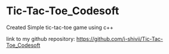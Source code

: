 # Tic-Tac-Toe_Codesoft
Created Simple tic-tac-toe game using c++

link to my github repository: https://github.com/i-shivii/Tic-Tac-Toe_Codesoft
